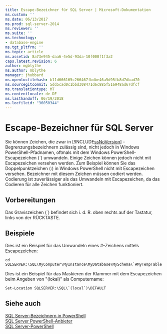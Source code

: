```yaml
---
title: Escape-Bezeichner für SQL Server | Microsoft-Dokumentation
ms.custom: ''
ms.date: 06/13/2017
ms.prod: sql-server-2014
ms.reviewer: ''
ms.suite: ''
ms.technology:
- database-engine
ms.tgt_pltfrm: ''
ms.topic: article
ms.assetid: 8a73e945-daa6-4e5d-93da-10f000f1f3a2
caps.latest.revision: 6
author: mgblythe
ms.author: mblythe
manager: jhubbard
ms.openlocfilehash: b11d666165c266467fbdbe46a5d95fb8d7dbad70
ms.sourcegitcommit: 5dd5cad0c1bbd308471d6c885f516948ad67dfcf
ms.translationtype: MT
ms.contentlocale: de-DE
ms.lasthandoff: 06/19/2018
ms.locfileid: "36050344"
---
```

# <a name="escape-sql-server-identifiers"></a>Escape-Bezeichner für SQL Server
  Sie können Zeichen, die zwar in [!INCLUDE[ssNoVersion](../includes/ssnoversion-md.md)] -Begrenzungsbezeichnern zulässig sind, nicht jedoch in Windows PowerShell-Pfadnamen, oftmals mit dem Windows PowerShell-Escapezeichen (`) umwandeln. Einige Zeichen können jedoch nicht mit Escapezeichen versehen werden. Zum Beispiel können Sie das Doppelpunktzeichen (:) in Windows PowerShell nicht mit Escapezeichen versehen. Bezeichner mit diesem Zeichen müssen codiert werden. Codierung ist zuverlässiger als das Umwandeln mit Escapezeichen, da das Codieren für alle Zeichen funktioniert.  
  
## <a name="before-you-begin"></a>Vorbereitungen  
 Das Graviszeichen (`) befindet sich i. d. R. oben rechts auf der Tastatur, links von der RÜCKTASTE.  
  
## <a name="examples"></a>Beispiele  
 Dies ist ein Beispiel für das Umwandeln eines #-Zeichens mittels Escapezeichen:  
  
```  
cd SQLSERVER:\SQL\MyComputer\MyInstance\MyDatabase\MySchema\`#MyTempTable  
```  
  
 Dies ist ein Beispiel für das Maskieren der Klammer mit dem Escapezeichen beim Angeben von "(lokal)" als Computername:  
  
```  
Set-Location SQLSERVER:\SQL\`(local`)\DEFAULT  
```  
  
## <a name="see-also"></a>Siehe auch  
 [SQL Server-Bezeichnern in PowerShell](sql-server-identifiers-in-powershell.md)   
 [SQL Server PowerShell-Anbieter](sql-server-powershell-provider.md)   
 [SQL Server-PowerShell](sql-server-powershell.md)  
  
  